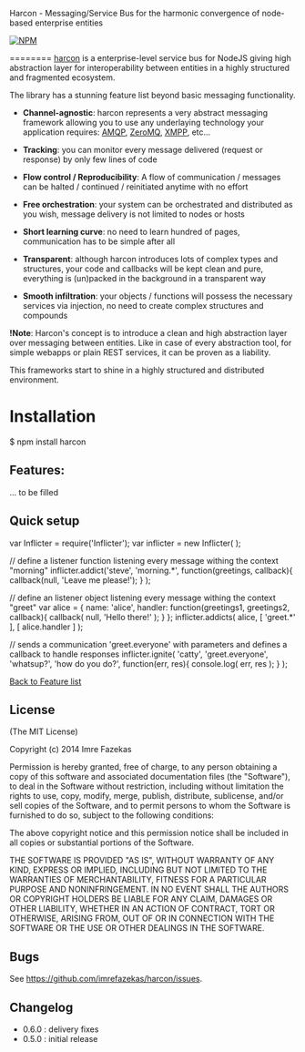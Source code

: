 Harcon - Messaging/Service Bus for the harmonic convergence of node-based enterprise entities

[![NPM](https://nodei.co/npm/harcon.png)](https://nodei.co/npm/harcon/)


========
[harcon](https://github.com/imrefazekas/harcon) is a enterprise-level service bus for NodeJS giving high abstraction layer for interoperability between entities in a highly structured and fragmented ecosystem.

The library has a stunning feature list beyond basic messaging functionality.

- __Channel-agnostic__: harcon represents a very abstract messaging framework allowing you to use any underlaying technology your application requires: [AMQP](http://www.amqp.org), [ZeroMQ](http://zeromq.org), [XMPP](http://xmpp.org), etc...

- __Tracking__: you can monitor every message delivered (request or response) by only few lines of code

- __Flow control / Reproducibility__: A flow of communication / messages can be halted / continued / reinitiated anytime with no effort

- __Free orchestration__: your system can be orchestrated and distributed as you wish, message delivery is not limited to nodes or hosts

- __Short learning curve__: no need to learn hundred of pages, communication has to be simple after all

- __Transparent__: although harcon introduces lots of complex types and structures, your code and callbacks will be kept clean and pure, everything is (un)packed in the background in a transparent way

- __Smooth infiltration__: your objects / functions will possess the necessary services via injection, no need to create complex structures and compounds

__!Note__: Harcon's concept is to introduce a clean and high abstraction layer over messaging between entities. Like in case of every abstraction tool, for simple webapps or plain REST services, it can be proven as a liability.

This frameworks start to shine in a highly structured and distributed environment.


# Installation

$ npm install harcon

## Features:

... to be filled

## Quick setup

var Inflicter = require('Inflicter');
var inflicter = new Inflicter( );

// define a listener function listening every message withing the context "morning"
inflicter.addict('steve', 'morning.*', function(greetings, callback){
callback(null, 'Leave me please!');
} );

// define an listener object listening every message withing the context "greet"
var alice = {
name: 'alice',
handler: function(greetings1, greetings2, callback){
callback( null, 'Hello there!' );
}
};
inflicter.addicts( alice, [ 'greet.*' ], [ alice.handler ] );

// sends a communication 'greet.everyone' with parameters and defines a callback to handle responses
inflicter.ignite( 'catty', 'greet.everyone', 'whatsup?', 'how do you do?', function(err, res){
console.log( err, res );
} );

[Back to Feature list](#features)


## License

(The MIT License)

Copyright (c) 2014 Imre Fazekas

Permission is hereby granted, free of charge, to any person obtaining a copy of
this software and associated documentation files (the "Software"), to deal in
the Software without restriction, including without limitation the rights to
use, copy, modify, merge, publish, distribute, sublicense, and/or sell copies of
the Software, and to permit persons to whom the Software is furnished to do so,
subject to the following conditions:

The above copyright notice and this permission notice shall be included in all
copies or substantial portions of the Software.

THE SOFTWARE IS PROVIDED "AS IS", WITHOUT WARRANTY OF ANY KIND, EXPRESS OR
IMPLIED, INCLUDING BUT NOT LIMITED TO THE WARRANTIES OF MERCHANTABILITY, FITNESS
FOR A PARTICULAR PURPOSE AND NONINFRINGEMENT. IN NO EVENT SHALL THE AUTHORS OR
COPYRIGHT HOLDERS BE LIABLE FOR ANY CLAIM, DAMAGES OR OTHER LIABILITY, WHETHER
IN AN ACTION OF CONTRACT, TORT OR OTHERWISE, ARISING FROM, OUT OF OR IN
CONNECTION WITH THE SOFTWARE OR THE USE OR OTHER DEALINGS IN THE SOFTWARE.


## Bugs

See <https://github.com/imrefazekas/harcon/issues>.


## Changelog

- 0.6.0 : delivery fixes
- 0.5.0 : initial release
